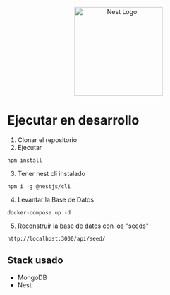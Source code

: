 <p align="center">
  <a href="http://nestjs.com/" target="blank"><img src="https://nestjs.com/img/logo-small.svg" width="200" alt="Nest Logo" /></a>
</p>

# Ejecutar en desarrollo

1. Clonar el repositorio
2. Ejecutar

```
npm install
```

3. Tener nest cli instalado

```
npm i -g @nestjs/cli
```

4. Levantar la Base de Datos

```
docker-compose up -d
```

5. Reconstruir la base de datos con los "seeds"

```
http://localhost:3000/api/seed/
```

## Stack usado

- MongoDB
- Nest
